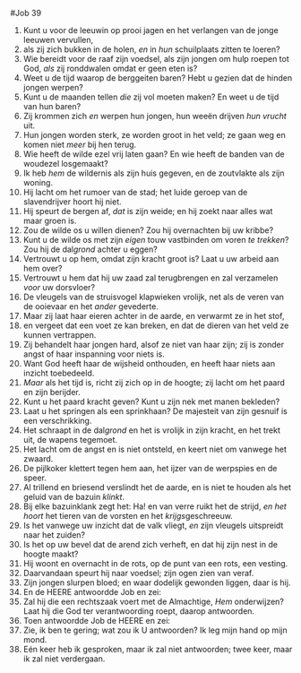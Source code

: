 #Job 39
1. Kunt u voor de leeuwin op prooi jagen en het verlangen van de jonge leeuwen vervullen, 
2. als zij zich bukken in de holen, *en* in *hun* schuilplaats zitten te loeren? 
3. Wie bereidt voor de raaf zijn voedsel, als zijn jongen om hulp roepen tot God, *als* zij ronddwalen omdat er geen eten is? 
4. Weet u de tijd waarop de berggeiten baren? Hebt u gezien dat de hinden jongen werpen? 
5. Kunt u de maanden tellen *die* zij vol moeten maken? En weet u de tijd van hun baren? 
6. Zij krommen zich *en* werpen hun jongen, hun weeën drijven *hun vrucht* uit. 
7. Hun jongen worden sterk, ze worden groot in het veld; ze gaan weg en komen niet *meer* bij hen terug. 
8. Wie heeft de wilde ezel vrij laten gaan? En wie heeft de banden van de woudezel losgemaakt? 
9. Ik heb *hem* de wildernis als zijn huis gegeven, en de zoutvlakte als zijn woning. 
10. Hij lacht om het rumoer van de stad; het luide geroep van de slavendrijver hoort hij niet. 
11. Hij speurt de bergen af, *dat* is zijn weide; en hij zoekt naar alles wat maar groen is. 
12. Zou de wilde os u willen dienen? Zou hij overnachten bij uw kribbe? 
13. Kunt u de wilde os met zijn *eigen* touw vastbinden om voren *te trekken*? Zou hij de dal*grond* achter u eggen? 
14. Vertrouwt u op hem, omdat zijn kracht groot is? Laat u uw arbeid aan hem over? 
15. Vertrouwt u hem dat hij uw zaad zal terugbrengen en zal verzamelen *voor* uw dorsvloer? 
16. De vleugels van de struisvogel klapwieken vrolijk, net als de veren van de ooievaar en het *ander* gevederte. 
17. Maar zij laat haar eieren achter in de aarde, en verwarmt ze in het stof, 
18. en vergeet dat een voet ze kan breken, en dat de dieren van het veld ze kunnen vertrappen. 
19. Zij behandelt haar jongen hard, alsof ze niet van haar zijn; zij is zonder angst of haar inspanning voor niets is. 
20. Want God heeft haar de wijsheid onthouden, en heeft haar niets aan inzicht toebedeeld. 
21. *Maar* als het tijd is, richt zij zich op in de hoogte; zij lacht om het paard en zijn berijder. 
22. Kunt u het paard kracht geven? Kunt u zijn nek met manen bekleden? 
23. Laat u het springen als een sprinkhaan? De majesteit van zijn gesnuif is een verschrikking. 
24. Het schraapt in de dal*grond* en het is vrolijk in zijn kracht, en het trekt uit, de wapens tegemoet. 
25. Het lacht om de angst en is niet ontsteld, en keert niet om vanwege het zwaard. 
26. De pijlkoker klettert tegen hem aan, het ijzer van de werpspies en de speer. 
27. Al trillend en briesend verslindt het de aarde, en is niet te houden als het geluid van de bazuin *klinkt*. 
28. Bij elke bazuinklank zegt het: Ha! en van verre ruikt het de strijd, *en het hoort* het tieren van de vorsten en het *krijgs*geschreeuw. 
29. Is het vanwege uw inzicht dat de valk vliegt, *en* zijn vleugels uitspreidt naar het zuiden? 
30. Is het op uw bevel dat de arend zich verheft, en dat hij zijn nest in de hoogte maakt? 
31. Hij woont en overnacht in de rots, op de punt van een rots, een vesting. 
32. Daarvandaan speurt hij naar voedsel; zijn ogen zien van veraf. 
33. Zijn jongen slurpen bloed; en waar dodelijk gewonden liggen, daar is hij.
34. En de HEERE antwoordde Job en zei: 
35. Zal hij die een rechtszaak voert met de Almachtige, *Hem* onderwijzen? Laat hij die God ter verantwoording roept, daarop antwoorden.
36. Toen antwoordde Job de HEERE en zei: 
37. Zie, ik ben te gering; wat zou ik U antwoorden? Ik leg mijn hand op mijn mond. 
38. Eén keer heb ik gesproken, maar ik zal niet antwoorden; twee keer, maar ik zal niet verdergaan.
